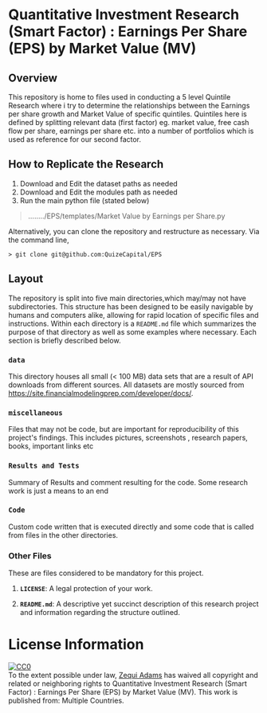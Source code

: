 # Quantitative Investment Research (Smart Factor) : Earnings Per Share (EPS) by Market Value (MV)

## Overview
This repository is home to files used in conducting a 5 level Quintile Research where i try to determine the relationships between the Earnings per share growth and Market Value of specific quintiles. Quintiles here is defined by splitting relevant data (first factor) eg. market value, free cash flow per share, earnings per share etc. into a number of portfolios which is used as reference for our second factor.

## How to Replicate the Research
1. Download and Edit the dataset paths as needed
2. Download and Edit the modules path as needed
3. Run the main python file (stated below)

> ......../EPS/templates/Market Value by Earnings per Share.py

Alternatively, you can clone the repository and restructure as necessary. Via 
the command line,

```
> git clone git@github.com:QuizeCapital/EPS 
```
## Layout

The repository is split into five main directories,which may/may not have subdirectories. This structure has been designed to be easily navigable by humans and computers alike, allowing for rapid location of specific files and instructions. Within each directory is a `README.md` file which summarizes the purpose of that directory as well as some examples where necessary. Each section is briefly described below. 

<!--  * **`exploratory`**: A sandbox where you keep a record of your different approaches to transformation, interpretation, cleaning, or generation of data.
 * **`figures`**: Any code used to generate figures for your finished work, presentations, or for any other use. -->

### **`data`** 
This directory houses all small (< 100 MB) data sets that are a result of API downloads from different sources. All datasets are mostly sourced from https://site.financialmodelingprep.com/developer/docs/. 
### **`miscellaneous`** 
Files that may not be code, but are important for reproducibility of this project's findings. This includes pictures, screenshots , research papers, books, important links etc

### **`Results and Tests`** 
Summary of Results and comment resulting for the code. Some research work is just a means to an end 

### **`Code`** 
Custom code  written that is executed directly and some code that is called from files in the other directories. 

### Other Files
These are files considered to be mandatory for this project.

1. **`LICENSE`**: A legal protection of your work.

2. **`README.md`**: A descriptive yet succinct description of this research project and information regarding the structure outlined.

# License Information

<p xmlns:dct="http://purl.org/dc/terms/" xmlns:vcard="http://www.w3.org/2001/vcard-rdf/3.0#">
  <a rel="license"
     href="http://creativecommons.org/publicdomain/zero/1.0/">
    <img src="http://i.creativecommons.org/p/zero/1.0/88x31.png" style="border-style: none;" alt="CC0" />
  </a>
  <br />
  To the extent possible under law,
  <a rel="dct:publisher"
     href="https://github.com/QuizeCapital/EPS">
    <span property="dct:title">Zequi Adams</span></a>
  has waived all copyright and related or neighboring rights to
  <span property="dct:title">Quantitative Investment Research (Smart Factor) : Earnings Per Share (EPS) by Market Value (MV)</span>.
This work is published from:
<span property="vcard:Multiple Countries" datatype="dct:ISO3166"
      content="US" about="https://github.com/QuizeCapital/EPS">
  Multiple Countries</span>.
</p>